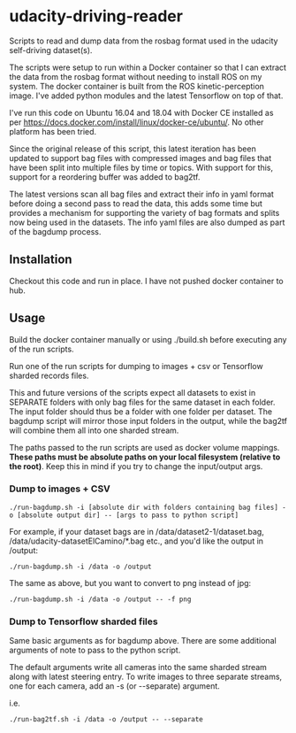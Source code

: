 # udacity-driving-reader

Scripts to read and dump data from the rosbag format used in the udacity self-driving dataset(s).

The scripts were setup to run within a Docker container so that I can extract the data from the rosbag format without needing to install ROS on my system. The docker container is built from the ROS kinetic-perception image. I've added python modules and the latest Tensorflow on top of that.

I've run this code on Ubuntu 16.04 and 18.04 with Docker CE installed as per https://docs.docker.com/install/linux/docker-ce/ubuntu/. No other platform has been tried.

Since the original release of this script, this latest iteration has been updated to support bag files with compressed images and bag files that have been split into multiple files by time or topics. With support for this, support for a reordering buffer was added to bag2tf. 

The latest versions scan all bag files and extract their info in yaml format before doing a second pass to read the data, this adds some time but provides a mechanism for supporting the variety of bag formats and splits now being used in the datasets. The info yaml files are also dumped as part of the bagdump process.

## Installation

Checkout this code and run in place. I have not pushed docker container to hub.

## Usage


Build the docker container manually or using ./build.sh before executing any of the run scripts.

Run one of the run scripts for dumping to images + csv or Tensorflow sharded records files.

This and future versions of the scripts expect all datasets to exist in SEPARATE folders with only bag files for the same dataset in each folder. The input folder should thus be a folder with one folder per dataset. The bagdump script will mirror those input folders in the output, while the bag2tf will combine them all into one sharded stream.

The paths passed to the run scripts are used as docker volume mappings. **These paths must be absolute paths on your local filesystem (relative to the root)**. Keep this in mind if you try to change the input/output args.

### Dump to images + CSV

    ./run-bagdump.sh -i [absolute dir with folders containing bag files] -o [absolute output dir] -- [args to pass to python script]

For example, if your dataset bags are in /data/dataset2-1/dataset.bag, /data/udacity-datasetElCamino/*.bag etc., and you'd like the output in /output:

    ./run-bagdump.sh -i /data -o /output

The same as above, but you want to convert to png instead of jpg:

    ./run-bagdump.sh -i /data -o /output -- -f png

### Dump to Tensorflow sharded files

Same basic arguments as for bagdump above. There are some additional arguments of note to pass to the python script.

The default arguments write all cameras into the same sharded stream along with latest steering entry. To write images to three separate streams, one for each camera, add an -s (or --separate) argument.

i.e.

    ./run-bag2tf.sh -i /data -o /output -- --separate

